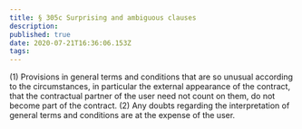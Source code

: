 ```yaml
---
title: § 305c Surprising and ambiguous clauses 
description: 
published: true
date: 2020-07-21T16:36:06.153Z
tags: 
---
```


(1) Provisions in general terms and conditions that are so unusual according to the circumstances, in particular the external appearance of the contract, that the contractual partner of the user need not count on them, do not become part of the contract.
(2) Any doubts regarding the interpretation of general terms and conditions are at the expense of the user.
